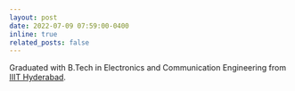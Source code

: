 ```yaml
---
layout: post
date: 2022-07-09 07:59:00-0400
inline: true
related_posts: false
---
```


Graduated with B.Tech in Electronics and Communication Engineering from [IIIT Hyderabad](https://www.iiit.ac.in/). 
